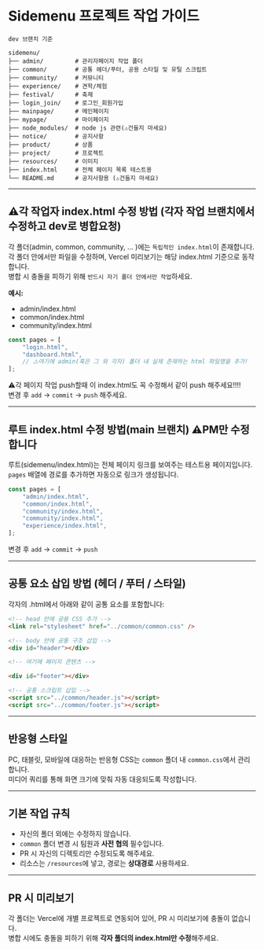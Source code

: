 # Sidemenu 프로젝트 작업 가이드

```
dev 브랜치 기준

sidemenu/
├── admin/         # 관리자페이지 작업 폴더
├── common/        # 공통 헤더/푸터, 공용 스타일 및 유틸 스크립트
├── community/     # 커뮤니티
├── experience/    # 견학/체험
├── festival/      # 축제
├── login_join/    # 로그인_회원가입
├── mainpage/      # 메인페이지
├── mypage/        # 마이페이지
├── node_modules/  # node js 관련(⚠️건들지 마세요)
├── notice/        # 공지사항
├── product/       # 상품
├── project/       # 프로젝트
├── resources/     # 이미지
├── index.html     # 전체 페이지 목록 테스트용
└── README.md      # 공지사항용 (⚠️건들지 마세요)
```

---

## ⚠️각 작업자 index.html 수정 방법 (각자 작업 브랜치에서 수정하고 dev로 병합요청)

각 폴더(admin, common, community, ... )에는 `독립적인 index.html`이 존재합니다.  
각 폴더 안에서만 파일을 수정하며, Vercel 미리보기는 해당 index.html 기준으로 동작합니다.  
병합 시 충돌을 피하기 위해 `반드시 자기 폴더 안에서만 작업`하세요.

**예시:**

-   admin/index.html
-   common/index.html
-   community/index.html

```js
const pages = [
    "login.html",
    "dashboard.html",
    // ⚠️여기에 admin(혹은 그 외 각자) 폴더 내 실제 존재하는 html 파일명을 추가!
];
```

⚠️각 페이지 작업 push할때 이 index.html도 꼭 수정해서 같이 push 해주세요!!!!  
변경 후 `add` → `commit` → `push` 해주세요.

---

## 루트 index.html 수정 방법(main 브랜치) ⚠️PM만 수정합니다

루트(sidemenu/index.html)는 전체 페이지 링크를 보여주는 테스트용 페이지입니다.  
`pages` 배열에 경로를 추가하면 자동으로 링크가 생성됩니다.

```js
const pages = [
    "admin/index.html",
    "common/index.html",
    "community/index.html",
    "community/index.html",
    "experience/index.html",
];
```

변경 후 `add` → `commit` → `push`

---

## 공통 요소 삽입 방법 (헤더 / 푸터 / 스타일)

각자의 .html에서 아래와 같이 공통 요소를 포함합니다:

```html
<!-- head 안에 공용 CSS 추가 -->
<link rel="stylesheet" href="../common/common.css" />

<!-- body 안에 공통 구조 삽입 -->
<div id="header"></div>

<!-- 여기에 페이지 콘텐츠 -->

<div id="footer"></div>

<!-- 공통 스크립트 삽입 -->
<script src="../common/header.js"></script>
<script src="../common/footer.js"></script>
```

---

## 반응형 스타일

PC, 태블릿, 모바일에 대응하는 반응형 CSS는 `common` 폴더 내 `common.css`에서 관리합니다.  
미디어 쿼리를 통해 화면 크기에 맞춰 자동 대응되도록 작성합니다.

---

## 기본 작업 규칙

-   자신의 폴더 외에는 수정하지 않습니다.
-   `common` 폴더 변경 시 팀원과 **사전 협의** 필수입니다.
-   PR 시 자신의 디렉토리만 수정되도록 해주세요.
-   리소스는 `/resources`에 넣고, 경로는 **상대경로** 사용하세요.

---

## PR 시 미리보기

각 폴더는 Vercel에 개별 프로젝트로 연동되어 있어, PR 시 미리보기에 충돌이 없습니다.  
병합 시에도 충돌을 피하기 위해 **각자 폴더의 index.html만 수정**해주세요.
